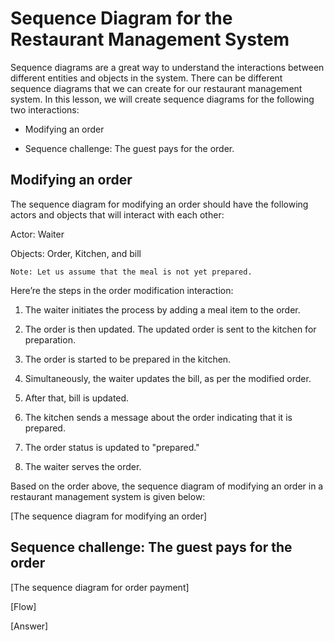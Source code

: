 # Sequence Diagram for the Restaurant Management System
Sequence diagrams are a great way to understand the interactions between different entities and objects in the system. There can be different sequence diagrams that we can create for our restaurant management system. In this lesson, we will create sequence diagrams for the following two interactions:

- Modifying an order

- Sequence challenge: The guest pays for the order.

## Modifying an order
The sequence diagram for modifying an order should have the following actors and objects that will interact with each other:

Actor: Waiter

Objects: Order, Kitchen, and bill
```
Note: Let us assume that the meal is not yet prepared.
```
Here’re the steps in the order modification interaction:

1. The waiter initiates the process by adding a meal item to the order.

2. The order is then updated. The updated order is sent to the kitchen for preparation.

3. The order is started to be prepared in the kitchen.

4. Simultaneously, the waiter updates the bill, as per the modified order.

5. After that, bill is updated.

6. The kitchen sends a message about the order indicating that it is prepared.

7. The order status is updated to "prepared."

8. The waiter serves the order.

Based on the order above, the sequence diagram of modifying an order in a restaurant management system is given below:

[The sequence diagram for modifying an order]

## Sequence challenge: The guest pays for the order

[The sequence diagram for order payment]

[Flow]

[Answer]
